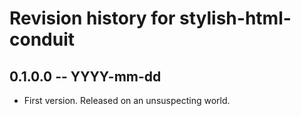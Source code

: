 # Revision history for stylish-html-conduit

## 0.1.0.0  -- YYYY-mm-dd

* First version. Released on an unsuspecting world.
